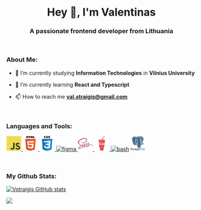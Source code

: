 <h1 align="center">Hey 👋, I'm Valentinas</h1>
<h3 align="center">A passionate frontend developer from Lithuania</h3>
<br />

<h3 align="left">About Me:</h3>

- 🔭 I’m currently studying **Information Technologies** in **Vilnius University**

- 🌱 I’m currently learning **React and Typescript**

- 📫 How to reach me **val.straigis@gmail.com**

<br />

<h3 align="left">Languages and Tools:</h3>

<p align="left"> 
  
<a href="https://developer.mozilla.org/en-US/docs/Web/JavaScript" target="_blank" rel="noreferrer"> <img src="https://raw.githubusercontent.com/devicons/devicon/master/icons/javascript/javascript-original.svg" alt="javascript" width="40" height="40"/> </a> <a href="https://www.w3.org/html/" target="_blank" rel="noreferrer"> <img src="https://raw.githubusercontent.com/devicons/devicon/master/icons/html5/html5-original-wordmark.svg" alt="html5" width="40" height="40"/> </a> <a href="https://www.w3schools.com/css/" target="_blank" rel="noreferrer"> <img src="https://raw.githubusercontent.com/devicons/devicon/master/icons/css3/css3-original-wordmark.svg" alt="css3" width="40" height="40"/> </a><a href="https://www.figma.com/" target="_blank" rel="noreferrer"> <img src="https://www.vectorlogo.zone/logos/figma/figma-icon.svg" alt="figma" width="40" height="40"/> </a> <a href="https://sass-lang.com" target="_blank" rel="noreferrer"> <img src="https://raw.githubusercontent.com/devicons/devicon/master/icons/sass/sass-original.svg" alt="sass" width="40" height="40"/> </a> <a href="https://gulpjs.com" target="_blank" rel="noreferrer"> <img src="https://raw.githubusercontent.com/devicons/devicon/master/icons/gulp/gulp-plain.svg" alt="gulp" width="40" height="40"/> </a> <a href="https://www.gnu.org/software/bash/" target="_blank" rel="noreferrer"> <img src="https://www.vectorlogo.zone/logos/gnu_bash/gnu_bash-icon.svg" alt="bash" width="40" height="40"/></a> <a href="https://www.postgresql.org" target="_blank" rel="noreferrer"> <img src="https://raw.githubusercontent.com/devicons/devicon/master/icons/postgresql/postgresql-original-wordmark.svg" alt="postgresql" width="40" height="40"/> </a> </p>

<br />

<h3 align="left">My Github Stats:</h3>

<a href="http://www.github.com/vstraigis"><img src="https://github-readme-stats.vercel.app/api?username=vstraigis&count_private=true&theme=bear&hide=issues,contribs" alt="Vstraigis GitHub stats" /></a> </br>

<a href="http://www.github.com/vstraigis"><img src="https://github-readme-streak-stats.herokuapp.com/?user=vstraigis&theme=bear&count_private=true" /></a>
